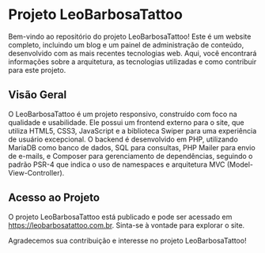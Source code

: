 # Projeto LeoBarbosaTattoo
Bem-vindo ao repositório do projeto LeoBarbosaTattoo! Este é um website completo, incluindo um blog e um painel de administração de conteúdo, desenvolvido com as mais recentes tecnologias web. Aqui, você encontrará informações sobre a arquitetura, as tecnologias utilizadas e como contribuir para este projeto.

## Visão Geral
O LeoBarbosaTattoo é um projeto responsivo, construído com foco na qualidade e usabilidade. Ele possui um frontend externo para o site, que utiliza HTML5, CSS3, JavaScript e a biblioteca Swiper para uma experiência de usuário excepcional. O backend é desenvolvido em PHP, utilizando MariaDB como banco de dados, SQL para consultas, PHP Mailer para envio de e-mails, e Composer para gerenciamento de dependências, seguindo o padrão PSR-4 que indica o uso de namespaces e arquitetura MVC (Model-View-Controller).

## Acesso ao Projeto
O projeto LeoBarbosaTattoo está publicado e pode ser acessado em https://leobarbosatattoo.com.br. Sinta-se à vontade para explorar o site.

Agradecemos sua contribuição e interesse no projeto LeoBarbosaTattoo!




